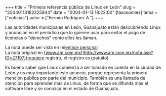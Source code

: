 +++
title = "Primera referencia pública de Linux en León"
slug = "20040113182225944"
date = "2004-01-13 18:22:00"
[taxonomies]
tema = ["noticias"]
autor = ["Fermin Rodriguez A."]
+++

Las autoridades municipales en León, Guanajuato están descubriendo Linux
y anuncian en el periódico que lo quieren usar para evitar el pago de
licencias o "derechos" como ellos les llaman.

La nota puede ser vista en mi[enlace
personal](http://www.geocities.com/ferrod11/nota13ene04.html)  
La nota original en
[www.am.com.mx](http://www.am.com.mx/nota.asp?ID=27197)(requiere
registro, el registro es gratuito)

Es bueno saber que Linux comienza a ser tomado en cuenta en la ciudad de
León y es muy importante este anuncio, porque representa la primera
mención pública por parte del municipio. También es una llamada de
atención para aprender más de Linux, de forma que se difunda más el
software libre y se conozca en el estado de Guanajuato.

